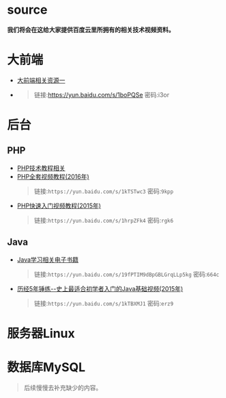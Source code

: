 # source
**我们将会在这给大家提供百度云里所拥有的相关技术视频资料。**

# 大前端
- [大前端相关资源一](大前端/前段.md)
- 
	> 链接:https://yun.baidu.com/s/1boPQSe 密码:i3or

# 后台
## PHP
- [PHP技术教程相关](php/README.md)
- [PHP全套视频教程(2016年)](https://yun.baidu.com/s/1kTSTwc3)
	> 链接:`https://yun.baidu.com/s/1kTSTwc3` 密码:`9kpp`
- [PHP快速入门视频教程(2015年)](https://yun.baidu.com/s/1hrpZFk4)
	> 链接:`https://yun.baidu.com/s/1hrpZFk4` 密码:`rgk6`

## Java
- [Java学习相关电子书籍](https://yun.baidu.com/s/19fPTIM9dBpGBLGrqLLp5kg)
	> 链接:`https://yun.baidu.com/s/19fPTIM9dBpGBLGrqLLp5kg` 密码:`664c`
- [历经5年锤练--史上最适合初学者入门的Java基础视频(2015年)](https://yun.baidu.com/s/1kTBXMJ1)
	> 链接:`https://yun.baidu.com/s/1kTBXMJ1` 密码:`erz9`

# 服务器Linux

# 数据库MySQL


> 后续慢慢去补充缺少的内容。
